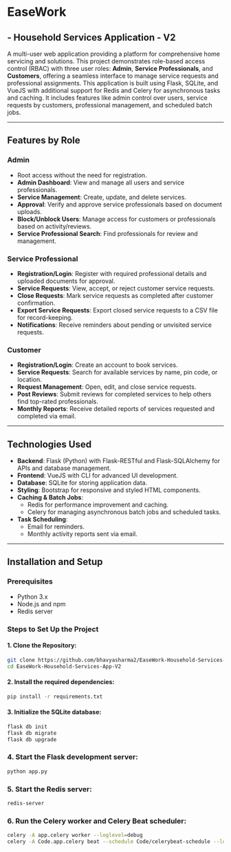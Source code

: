 # EaseWork

## - Household Services Application - V2

A multi-user web application providing a platform for comprehensive home servicing and solutions. This project demonstrates role-based access control (RBAC) with three user roles: **Admin**, **Service Professionals**, and **Customers**, offering a seamless interface to manage service requests and professional assignments. This application is built using Flask, SQLite, and VueJS with additional support for Redis and Celery for asynchronous tasks and caching. It includes features like admin control over users, service requests by customers, professional management, and scheduled batch jobs.

---

## Features by Role

### Admin
- Root access without the need for registration.
- **Admin Dashboard**: View and manage all users and service professionals.
- **Service Management**: Create, update, and delete services.
- **Approval**: Verify and approve service professionals based on document uploads.
- **Block/Unblock Users**: Manage access for customers or professionals based on activity/reviews.
- **Service Professional Search**: Find professionals for review and management.

### Service Professional
- **Registration/Login**: Register with required professional details and uploaded documents for approval.
- **Service Requests**: View, accept, or reject customer service requests.
- **Close Requests**: Mark service requests as completed after customer confirmation.
- **Export Service Requests**: Export closed service requests to a CSV file for record-keeping.
- **Notifications**: Receive reminders about pending or unvisited service requests.

### Customer
- **Registration/Login**: Create an account to book services.
- **Service Requests**: Search for available services by name, pin code, or location.
- **Request Management**: Open, edit, and close service requests.
- **Post Reviews**: Submit reviews for completed services to help others find top-rated professionals.
- **Monthly Reports**: Receive detailed reports of services requested and completed via email.

---

## Technologies Used
- **Backend**: Flask (Python) with Flask-RESTful and Flask-SQLAlchemy for APIs and database management.
- **Frontend**: VueJS with CLI for advanced UI development.
- **Database**: SQLite for storing application data.
- **Styling**: Bootstrap for responsive and styled HTML components.
- **Caching & Batch Jobs**:
  - Redis for performance improvement and caching.
  - Celery for managing asynchronous batch jobs and scheduled tasks.
- **Task Scheduling**:
  - Email for reminders.
  - Monthly activity reports sent via email.

---

## Installation and Setup

### Prerequisites
- Python 3.x
- Node.js and npm
- Redis server

### Steps to Set Up the Project

#### 1. Clone the Repository:
```bash
git clone https://github.com/bhavyasharma2/EaseWork-Household-Services-App-V2.git
cd EaseWork-Household-Services-App-V2
```

#### 2. Install the required dependencies:
```bash
pip install -r requirements.txt
```

#### 3. Initialize the SQLite database:
```bash
flask db init
flask db migrate
flask db upgrade
```

### 4. Start the Flask development server:
```bash
python app.py
```

### 5. Start the Redis server:
```bash
redis-server
```

### 6. Run the Celery worker and Celery Beat scheduler:
```bash
celery -A app.celery worker --loglevel=debug
celery -A Code.app.celery beat --schedule Code/celerybeat-schedule --loglevel=info
```

